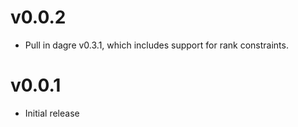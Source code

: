 v0.0.2
======

* Pull in dagre v0.3.1, which includes support for rank constraints.

v0.0.1
======

* Initial release
